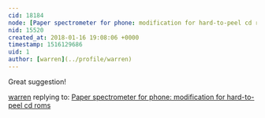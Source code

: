 ```yaml
---
cid: 18184
node: [Paper spectrometer for phone: modification for hard-to-peel cd roms](../notes/Harristotle/01-14-2018/paper-spectrometer-for-phone-modification-for-hard-to-peel-cd-roms)
nid: 15520
created_at: 2018-01-16 19:08:06 +0000
timestamp: 1516129686
uid: 1
author: [warren](../profile/warren)
---
```


Great suggestion!

[warren](../profile/warren) replying to: [Paper spectrometer for phone: modification for hard-to-peel cd roms](../notes/Harristotle/01-14-2018/paper-spectrometer-for-phone-modification-for-hard-to-peel-cd-roms)

